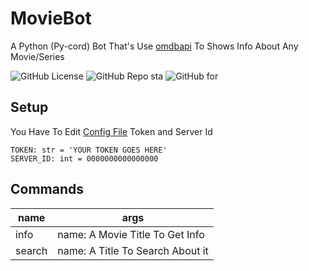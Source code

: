 # MovieBot

A Python (Py-cord) Bot That's Use [omdbapi](https://www.omdbapi.com) To Shows Info About Any Movie/Series


![GitHub License](https://img.shields.io/github/license/D1veer/MovieBot?style=for-the-badge&logo=github)
![GitHub Repo sta](https://img.shields.io/github/stars/D1veer/MovieBot?style=for-the-badge&logo=github)
![GitHub for](https://img.shields.io/github/forks/D1veer/MovieBot?style=for-the-badge&logo=github)

## Setup

You Have To Edit [Config File](src/config.py) Token and Server Id

    TOKEN: str = 'YOUR TOKEN GOES HERE'
    SERVER_ID: int = 0000000000000000

## Commands

| name   | args                             |
| ------ | -------------------------------- |
| info   | name: A Movie Title To Get Info  |
| search | name: A Title To Search About it |
